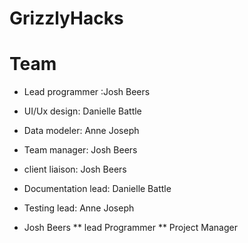 # GrizzlyHacks
# Team
* Lead programmer :Josh Beers
* UI/Ux design: Danielle Battle
* Data modeler: Anne Joseph
* Team manager: Josh Beers
* client liaison: Josh Beers
* Documentation lead: Danielle Battle
* Testing lead: Anne Joseph

* Josh Beers
** lead Programmer
** Project Manager
